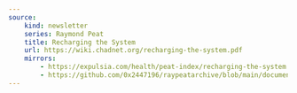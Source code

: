 ```yaml
---
source:
    kind: newsletter
    series: Raymond Peat
    title: Recharging the System
    url: https://wiki.chadnet.org/recharging-the-system.pdf
    mirrors:
        - https://expulsia.com/health/peat-index/recharging-the-system.pdf
        - https://github.com/0x2447196/raypeatarchive/blob/main/documents/newsletters/recharging-the-system.txt
---
```

